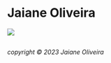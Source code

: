 # Jaiane Oliveira

![](https://img.shields.io/badge/status-em%20desenvolvimento-blueviolet)


##
*copyright &copy; 2023 Jaiane Oliveira*
